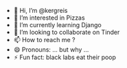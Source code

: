 - 👋 Hi, I’m @kergreis
- 👀 I’m interested in Pizzas
- 🌱 I’m currently learning Django
- 💞️ I’m looking to collaborate on Tinder
- 📫 How to reach me ?
- 😄 Pronouns: ... but why ...
- ⚡ Fun fact: black labs eat their poop

<!---
kergreis/kergreis is a ✨ special ✨ repository because its `README.md` (this file) appears on your GitHub profile.
You can click the Preview link to take a look at your changes.
--->
